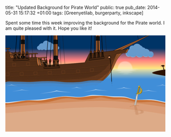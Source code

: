 title: "Updated Background for Pirate World"
public: true
pub_date: 2014-05-31 15:17:32 +01:00
tags: [Greenyetilab, burgerparty, inkscape]


Spent some time this week improving the background for the Pirate world. I am quite pleased with it. Hope you like it!

[![Background for Pirate World](thumb-background.png)](background.png)
